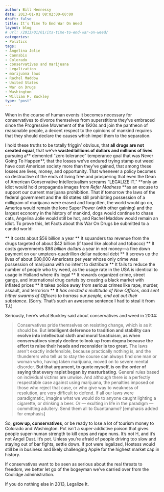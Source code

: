 ```yaml
---
author: Bill Hennessy
date: 2013-01-01 08:02:00+00:00
draft: false
title: It’s Time To End War On Weed
layout: blog
# url: /2013/01/01/its-time-to-end-war-on-weed/
categories:
- Politics
tags:
- Angelina Jolie
- Cannabis
- Colorado
- conservatives and marijuana
- Legalization
- marijuana laws
- Rachel Maddow
- United States
- War on Drugs
- Washington
- William F. Buckley
type: "post"
---
```


When in the course of human events it becomes necessary for conservatives to divorce themselves from superstitions they’ve embraced since the Progressive Movement of the 1920s and join the pantheon of reasonable people, a decent respect to the opinions of mankind requires that they should declare the causes which impel them to the separation.

I hold these truths to be totally friggin’ obvious, that **all drugs are not created equal**, that we’ve **wasted billions of dollars and millions of lives** pursuing a** demented “zero tolerance” temperance goal that was Never Going To Happen**, that the losses we’ve endured trying stamp out weed have cost American society more than they've gained, that among these losses are lives, money, and opportunity. That whenever a policy becomes so destructive of the ends of living free and prospering that even the Dean of American Conservative Intellectualism screams “LEGALIZE IT,” **only an idiot would hold propaganda images from _Refer Madness_ **as an excuse to support our current marijuana prohibition. That if tomorrow the laws of the federal government and the 48 states still prohibiting possession of a milligram of marijuana were erased and forgotten, the world would go on, America would remain the lone Super Power (with other gaining) and the largest economy in the history of mankind, dogs would continue to chase cats, Angelina Jolie would still be hot, and Rachel Maddow would remain an idiot. To prove this, let Facts about this War On Drugs be submitted to a candid world:




** It costs about $56 billion a year
** It squanders tax revenue from the drugs targeted of about $42 billion (if taxed like alcohol and tobacco)
** It costs governments $98 _billion dollars_ a year in net money—a fine down payment on our umpteen-quadrillion dollar national debt
** It screws up the lives of about 680,000 Americans per year whose only crime was possession of marijuana with no intent to distribute
** It fails to reduce the number of people who try weed, as the usage rate in the USA is identical to usage in Holland where it’s legal
** It rewards organized crime, street gangs, and international drug cartels by creating a black market with inflated prices
** It takes police away from serious crimes like rape, murder, assault, and terrorism
** It _has erected a multitude of New Offices, and sent hither swarms of Officers to harrass our people, and eat out their substance_. (Sorry. That’s such an awesome sentence I had to steal it from TJ.)


Seriously, here’s what Buckley said about conservatives and weed in 2004:



> Conservatives pride themselves on resisting change, which is as it should be. But **intelligent deference to tradition and stability can evolve into intellectual sloth and moral fanaticism, as when conservatives simply decline to look up from dogma because the effort to raise their heads and reconsider is too great**. The laws aren't exactly indefensible, because practically nothing is, and the thunderers who tell us to stay the course can always find one man or woman who, having taken marijuana, moved on to severe mental disorder. **But that argument, to quote myself, is on the order of saying that every rapist began by masturbating**. General rules based on individual victims are unwise. And although there is a perfectly respectable case against using marijuana, the penalties imposed on those who reject that case, or who give way to weakness of resolution, are very difficult to defend. If all our laws were paradigmatic, imagine what we would do to anyone caught lighting a cigarette, or drinking a beer. Or — exulting in life in the paradigm — committing adultery. Send them all to Guantanamo? [emphasis added for emphasis]



So, **grow up, conservatives**, or be ready to lose a lot of tourism money to Colorado and Washington. Pot isn’t a super-addictive poison that gives people super-human strength to kill cops and rape nuns. It’s not H, and it’s not Angel Dust. It’s pot. Unless you’re afraid of people driving too slow and staying out of bar fights, settle down. If pot were legalized, Hostess would still be in business and likely challenging Apple for the highest market cap in history.

If conservatives want to be seen as serious about the real threats to freedom, we better let go of the bogeyman we’ve carried over from the Coolidge administration.

If you do nothing else in 2013, Legalize It.
